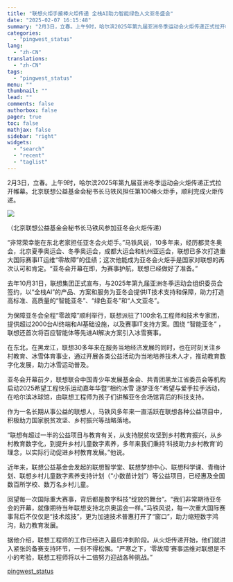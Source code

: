 ```yaml
---
title: "联想火炬手接棒火炬传递 全栈AI助力智能绿色人文亚冬盛会"
date: "2025-02-07 16:15:48"
summary: "2月3日，立春。上午9时，哈尔滨2025年第九届亚洲冬季运动会火炬传递正式拉开帷幕。北京联想公益基金..."
categories:
  - "pingwest_status"
lang:
  - "zh-CN"
translations:
  - "zh-CN"
tags:
  - "pingwest_status"
menu: ""
thumbnail: ""
lead: ""
comments: false
authorbox: false
pager: true
toc: false
mathjax: false
sidebar: "right"
widgets:
  - "search"
  - "recent"
  - "taglist"
---
```


2月3日，立春。上午9时，哈尔滨2025年第九届亚洲冬季运动会火炬传递正式拉开帷幕。北京联想公益基金会秘书长马铁风担任第100棒火炬手，顺利完成火炬传递。

![](https://cdn.pingwest.com/portal/2025/02/07/portal/2025/02/07/Fpiy1MG6jH4CT09dS4tdE2_w253SzT8h?x-oss-process=style/article-body)

（北京联想公益基金会秘书长马铁风参加亚冬会火炬传递）

“非常荣幸能在东北老家担任亚冬会火炬手。”马铁风说，10多年来，经历都灵冬奥会，北京夏季奥运会、冬季奥运会，成都大运会和杭州亚运会，联想已多次打造重大国际赛事IT运维“零故障”的佳绩；这次他能成为亚冬会火炬手是国家对联想的再次认可和肯定。“亚冬会开幕在即，为赛事护航，联想已经做好了准备。”

去年10月31日，联想集团正式宣布，与2025年第九届亚洲冬季运动会组织委员会签约，以“全栈AI”的产品、方案和服务为亚冬会提供IT技术支持和保障，助力打造高标准、高质量的“智能亚冬”、“绿色亚冬”和“人文亚冬”。

为保障亚冬会全程“零故障”顺利举行，联想派驻了100余名工程师和技术专家团，提供超过2000台AI终端和AI基础设施，以及赛事IT支持方案。围绕 “智能亚冬” ，联想还首次将百应智能体等先进AI解决方案引入冰雪赛事。

在东北，在黑龙江，联想30多年来在服务当地经济发展的同时，也在时刻关注乡村教育、冰雪体育事业，通过开展各类公益活动为当地培养技术人才，推动教育数字化发展，助力冰雪运动普及。

亚冬会开幕前夕，联想联合中国青少年发展基金会、共青团黑龙江省委员会等机构启动2025希望工程快乐运动嘉年华暨“相约冰雪 逐梦亚冬”希望与爱手拉手活动，在哈尔滨冰球馆，由联想工程师为孩子们讲解亚冬会场馆背后的科技支持。

作为一名长期从事公益的联想人，马铁风多年来一直活跃在联想各种公益项目中，积极助力国家脱贫攻坚、乡村振兴等战略落地。

“联想有超过一半的公益项目与教育有关，从支持脱贫攻坚到乡村教育振兴，从乡村教育数字化，到提升乡村儿童数字素养，多年来我们秉持‘科技助力乡村教育’的理念，以实际行动促进乡村教育发展。”他说。

近年来，联想公益基金会发起的联想智学堂、联想梦想中心、联想科学课、青梅计划、联想乡村儿童数字素养支持计划（“小数苗计划”）等公益项目，已经惠及全国数百所学校、数万名乡村儿童。

回望每一次国际重大赛事，背后都是数字科技“绽放的舞台”。“我们非常期待亚冬会的开幕，就像期待当年联想支持北京奥运会一样。”马铁风说，每一次重大国际赛事背后不仅仅是“技术炫技”，更为加速技术普惠打开了“窗口”，助力缩短数字鸿沟，助力教育发展。

据他介绍，联想工程师的工作已经进入最后冲刺阶段。从火炬传递开始，他们就进入紧张的备赛支持环节，一刻不得松懈。“严寒之下，‘零故障’赛事运维对联想是不小的考验，联想工程师将以十二倍努力迎战各种挑战。”

[pingwest_status](https://www.pingwest.com/w/302179)
